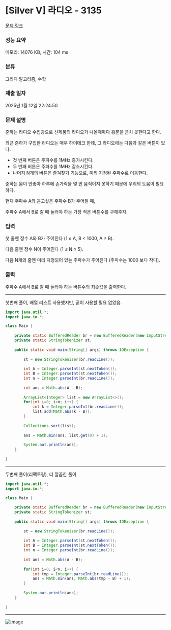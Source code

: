 # [Silver V] 라디오 - 3135 

[문제 링크](https://www.acmicpc.net/problem/3135) 

### 성능 요약

메모리: 14076 KB, 시간: 104 ms

### 분류

그리디 알고리즘, 수학

### 제출 일자

2025년 1월 12일 22:24:50

### 문제 설명

<p>준하는 라디오 수집광으로 신제품의 라디오가 나올때마다 흥분을 금치 못한다고 한다.</p>

<p>최근 준하가 구입한 라디오는 매우 하이테크 한데, 그 라디오에는 다음과 같은 버튼이 있다.</p>

<ul>
	<li>첫 번째 버튼은 주파수를 1MHz 증가시킨다.</li>
	<li>두 번째 버튼은 주파수를 1MHz 감소시킨다.</li>
	<li>나머지 N개의 버튼은 즐겨찾기 기능으로, 미리 지정된 주파수로 이동한다.</li>
</ul>

<p>준하는 몸이 안좋아 하루에 손가락을 몇 번 움직이지 못하기 때문에 우리의 도움이 필요하다.</p>

<p>현재 주파수 A와 듣고싶은 주파수 B가 주어질 때, </p>

<p>주파수 A에서 B로 갈 때 눌러야 하는 가장 적은 버튼수를 구해주자.</p>

### 입력 

 <p>첫 줄엔 정수 A와 B가 주어진다 (1 ≤ A, B < 1000, A ≠ B).</p>

<p>다음 줄엔 정수 N이 주어진다 (1 ≤ N ≤ 5).</p>

<p>다음 N개의 줄엔 미리 지정되어 있는 주파수가 주어진다 (주파수는 1000 보다 작다).</p>

### 출력 

 <p>주파수 A에서 B로 갈 때 눌러야 하는 버튼수의 최솟값을 출력한다.</p>

---

첫번째 풀이, 배열 리스트 사용했지만, 굳이 사용할 필요 없었음.

```java
import java.util.*;
import java.io.*;

class Main {
    
    private static BufferedReader br = new BufferedReader(new InputStreamReader(System.in));
    private static StringTokenizer st;
    
    public static void main(String[] args) throws IOException {
        
        st = new StringTokenizer(br.readLine());
        
        int A = Integer.parseInt(st.nextToken());
        int B = Integer.parseInt(st.nextToken());
        int n = Integer.parseInt(br.readLine());
        
        int ans = Math.abs(A - B);
        
        ArrayList<Integer> list = new ArrayList<>();
        for(int i=0; i<n; i++) {
            int k = Integer.parseInt(br.readLine());
            list.add(Math.abs(k - B));
        }
        
        Collections.sort(list);
        
        ans = Math.min(ans, list.get(0) + 1);
        
        System.out.println(ans);
    }
    
}


```

---

두번째 풀이(리팩토링), 더 깔끔한 풀이

```java
import java.util.*;
import java.io.*;

class Main {
    
    private static BufferedReader br = new BufferedReader(new InputStreamReader(System.in));
    private static StringTokenizer st;
    
    public static void main(String[] args) throws IOException {
        
        st = new StringTokenizer(br.readLine());
        
        int A = Integer.parseInt(st.nextToken());
        int B = Integer.parseInt(st.nextToken());
        int n = Integer.parseInt(br.readLine());
        
        int ans = Math.abs(A - B);
        
        for(int i=0; i<n; i++) {
            int tmp = Integer.parseInt(br.readLine());
            ans = Math.min(ans, Math.abs(tmp - B) + 1);
        }
        
        System.out.println(ans);
    }
    
}


```

---

![image](https://github.com/user-attachments/assets/4163eb66-4d26-46a8-9055-98c475709bc8)
